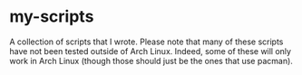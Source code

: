 # my-scripts
A collection of scripts that I wrote. Please note that many of these scripts
have not been tested outside of Arch Linux. Indeed, some of these will only
work in Arch Linux (though those should just be the ones that use pacman).
